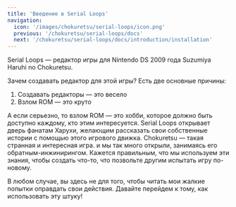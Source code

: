```yaml
---
title: 'Введение в Serial Loops'
navigation:
  icon: '/images/chokuretsu/serial-loops/icon.png'
  previous: '/chokuretsu/serial-loops/docs'
  next: '/chokuretsu/serial-loops/docs/introduction/installation'
---
```


Serial Loops — редактор игры для Nintendo DS 2009 года Suzumiya Haruhi no Chokuretsu.

Зачем создавать редактор для этой игры? Есть две основные причины:
1. Создавать редакторы — это весело
2. Взлом ROM — это круто

А если серьезно, то взлом ROM — это хобби, которое должно быть доступно каждому, кто этим интересуется. Serial Loops открывает дверь
фанатам Харухи, желающим рассказать свои собственные истории с помощью этого игрового движка. Chokuretsu — такая странная и интересная игра.
и мы так много открыли, занимаясь его обратным-инжинирингом. Кажется правильным, что мы используем эти знания, чтобы создать что-то, что
позвольте другим испытать игру по-новому.

В любом случае, вы здесь не для того, чтобы читать мои жалкие попытки оправдать свои действия. Давайте перейдем к тому, как использовать эту штуку!